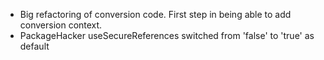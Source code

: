 * Big refactoring of conversion code. First step in being able to add conversion context.
* PackageHacker useSecureReferences switched from 'false' to 'true' as default